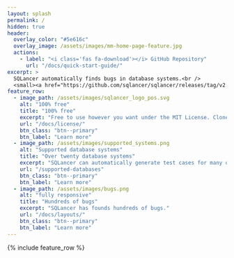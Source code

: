 ```yaml
---
layout: splash
permalink: /
hidden: true
header:
  overlay_color: "#5e616c"
  overlay_image: /assets/images/mm-home-page-feature.jpg
  actions:
    - label: "<i class='fas fa-download'></i> GitHub Repository"
      url: "/docs/quick-start-guide/"
excerpt: >
  SQLancer automatically finds bugs in database systems.<br />
  <small><a href="https://github.com/sqlancer/sqlancer/releases/tag/v2.0.0">Latest release v2.0.0</a></small>
feature_row:
  - image_path: /assets/images/sqlancer_logo_pos.svg
    alt: "100% free"
    title: "100% free"
    excerpt: "Free to use however you want under the MIT License. Clone it, fork it, customize it... whatever!"
    url: "/docs/license/"
    btn_class: "btn--primary"
    btn_label: "Learn more"  
  - image_path: /assets/images/supported_systems.png
    alt: "Supported database systems"
    title: "Over twenty database systems"
    excerpt: "SQLancer can automatically generate test cases for many of the most popular database systems."
    url: "/supported-databases"
    btn_class: "btn--primary"
    btn_label: "Learn more"
  - image_path: /assets/images/bugs.png
    alt: "fully responsive"
    title: "Hundreds of bugs"
    excerpt: "SQLancer has founds hundreds of bugs."
    url: "/docs/layouts/"
    btn_class: "btn--primary"
    btn_label: "Learn more"    
---
```


{% include feature_row %}
